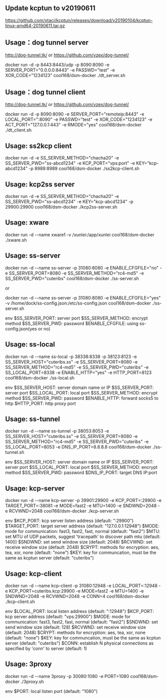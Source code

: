 ## Update kcptun to v20190611
https://github.com/xtaci/kcptun/releases/download/v20190104/kcptun-linux-amd64-20190611.tar.gz
## Usage：dog tunnel server
http://dog-tunnel.tk/  or   https://github.com/vzex/dog-tunnel/

docker run -d -p 8443:8443/udp -p 8090:8090 -e SERVER_PORT="0.0.0.0:8443" -e PASSWD="test" -e XOR_CODE="1234123" cool168/dsm-docker ./dt_server.sh

## Usage：dog tunnel client
http://dog-tunnel.tk/  or   https://github.com/vzex/dog-tunnel/

docker run -d -p 8090:8090 -e SERVER_PORT="remoteip:8443" -e LOCAL_PORT=":8090" -e PASSWD="test" -e XOR_CODE="1234123" -e ACT_PORT="127.0.0.1:443" -e RMODE="yes" cool168/dsm-docker ./dt_client.sh

## Usage: ss2kcp client
docker run -d -e SS_SERVER_METHOD="chacha20" -e SS_SERVER_PWD="ss-abcd1234" -e KCP_PORT="vps:port" -e KEY="kcp-abcd1234" -p 8989:8989 cool168/dsm-docker ./ss2kcp-client.sh

## Usage: kcp2ss server
docker run -d -e SS_SERVER_METHOD="chacha20" -e SS_SERVER_PWD="ss-abcd1234" -e KEY="kcp-abcd1234" -p 29900:29900 cool168/dsm-docker ./kcp2ss-server.sh

## Usage: xware
docker run -d --name xware1 -v /xunlei:/app/xunlei cool168/dsm-docker ./xware.sh


## Usage: ss-server
docker run -d --name ss-server -p 31080:8080 -e ENABLE_CFGFILE="no" -e SS_SERVER_PORT=8080 -e SS_SERVER_METHOD="rc4-md5" -e SS_SERVER_PWD="cuteribs" cool168/dsm-docker ./ss-server.sh

or

docker run -d --name ss-server -p 31080:8080 -e ENABLE_CFGFILE="yes" -v /home/dock/ss-config.json:/etc/ss-config.json cool168/dsm-docker ./ss-server.sh

env
	$SS_SERVER_PORT: server port
	$SS_SERVER_METHOD: encrypt method
	$SS_SERVER_PWD: password
	$ENABLE_CFGFILE: using ss-config.json(yes or no)

	
## Usage: ss-local
docker run -d --name ss-local -p 38338:8338 -p 38123:8123 -e SS_SERVER_HOST="cuteribs.ss" -e SS_SERVER_PORT=8080 -e SS_SERVER_METHOD="rc4-md5" -e SS_SERVER_PWD="cuteribs" -e SS_LOCAL_PORT=8338 -e ENABLE_HTTP="yes" -e HTTP_PORT=8123 cool168/dsm-docker ./ss-local.sh

env
	$SS_SERVER_HOST: server domain name or IP
	$SS_SERVER_PORT: server port
	$SS_LOCAL_PORT: local port
	$SS_SERVER_METHOD: encrypt method
	$SS_SERVER_PWD: password
	$ENABLE_HTTP: forward socks5 to http
	$HTTP_PORT: http proxy port

	
## Usage: ss-tunnel
docker run -d --name ss-tunnel -p 38053:8053 -e SS_SERVER_HOST="cuteribs.ss" -e SS_SERVER_PORT=8080 -e SS_SERVER_METHOD="rc4-md5" -e SS_SERVER_PWD="cuteribs" -e SS_LOCAL_PORT=8053 -e DNS_IP_PORT=8.8.8.8 cool168/dsm-docker ./ss-tunnel.sh

env
	$SS_SERVER_HOST: server domain name or IP
	$SS_SERVER_PORT: server port
	$SS_LOCAL_PORT: local port
	$SS_SERVER_METHOD: encrypt method
	$SS_SERVER_PWD: password
	$DNS_IP_PORT: target DNS IP:port


## Usage: kcp-server
docker run -d --name kcp-server -p 39901:29900 -e KCP_PORT=:29900 -e TARGET_PORT=:38081 -e MODE=fast2 -e MTU=1400 -e SNDWND=2048 -e RCVWND=2048 cool168/dsm-docker ./kcp-server.sh

env
	$KCP_PORT: kcp server listen address (default: ":29900")
	$TARGET_PORT: target server address (default: "127.0.0.1:12948")
	$MODE: mode for communication: fast3, fast2, fast, normal (default: "fast2")
	$MTU: set MTU of UDP packets, suggest 'tracepath' to discover path mtu (default: 1400)
	$SNDWND: set send window size (default: 2048)
	$RCVWND: set receive window size (default: 2048)
	$CRYPT: methods for encryption: aes, tea, xor, none (default: "none")
	$KEY: key for communcation, must be the same as kcptun server (default: "cuteribs")

	
## Usage: kcp-client
docker run -d --name kcp-client -p 31080:12948 -e LOCAL_PORT=:12948 -e KCP_PORT=cuteribs.kcp:29900 -e MODE=fast2 -e MTU=1400 -e SNDWND=2048 -e RCVWND=2048 -e CONN=4 cool168/dsm-docker ./kcp-client.sh

env
	$LOCAL_PORT: local listen address (default: ":12948")
	$KCP_PORT: kcp server address (default: "vps:29900")
	$MODE: mode for communication: fast3, fast2, fast, normal (default: "fast2")
	$SNDWND: set send window size (default: 128)
	$RCVWND: set receive window size (default: 2048)
	$CRYPT: methods for encryption: aes, tea, xor, none (default: "none")
	$KEY: key for communcation, must be the same as kcptun server (default: "cuteribs")
	$CONN: establish N physical connections as specified by 'conn' to server (default: 1)
	
	
## Usage: 3proxy
docker run -d --name 3proxy -p 30080:1080 -e PORT=1080 cool168/dsm-docker ./3proxy.sh

env
	$PORT: local listen port (default: "1080")

	
